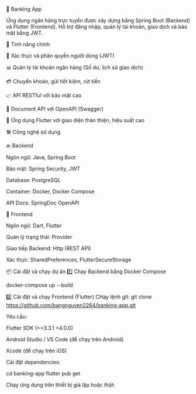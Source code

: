 🏦 Banking App

Ứng dụng ngân hàng trực tuyến được xây dựng bằng Spring Boot (Backend) và Flutter (Frontend). Hỗ trợ đăng nhập, quản lý tài khoản, giao dịch và bảo mật bằng JWT.

🚀 Tính năng chính

🔐 Xác thực và phân quyền người dùng (JWT)

📊 Quản lý tài khoản ngân hàng (Số dư, lịch sử giao dịch)

💳 Chuyển khoản, gửi tiết kiệm, rút tiền

📈 API RESTful với bảo mật cao

📑 Document API với OpenAPI (Swagger)

📱 Ứng dụng Flutter với giao diện thân thiện, hiệu suất cao

🛠 Công nghệ sử dụng

🔙 Backend

Ngôn ngữ: Java, Spring Boot

Bảo mật: Spring Security, JWT

Database: PostgreSQL

Container: Docker, Docker Compose

API Docs: SpringDoc OpenAPI

📱 Frontend

Ngôn ngữ: Dart, Flutter

Quản lý trạng thái: Provider 

Giao tiếp Backend: Http (REST API)

Xác thực:  SharedPreferences, FlutterSecureStorage

📦 Cài đặt và chạy dự án
1️⃣  Chạy Backend bằng Docker Compose

docker-compose up --build

2️⃣ Cài đặt và chạy Frontend (Flutter)
CHạy lệnh git: git clone https://github.com/bangnguyen2264/banking-app.git

Yêu cầu:

Flutter SDK (>=3.3.1 <4.0.0)

Android Studio / VS Code (để chạy trên Android)

Xcode (để chạy trên iOS)

Cài đặt dependencies:

cd banking-app
flutter pub get

Chạy ứng dụng trên thiết bị giả lập hoặc thật:

